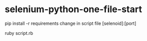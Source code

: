 # selenium-python-one-file-start

pip install -r requirements
change in script file [selenoid]:[port]

ruby script.rb
